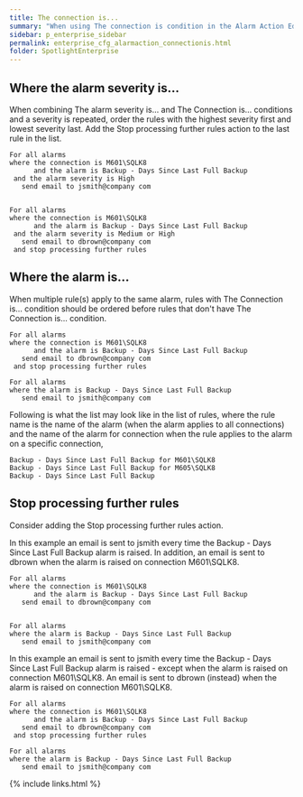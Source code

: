 ```yaml
---
title: The connection is...
summary: "When using The connection is condition in the Alarm Action Editor there are a set of guidelines to follow. The organization of rules in the Alarm Action Editor can result in a smooth running system or an excessive duplication of actions (such as sending of emails). The guidelines are designed to support a smooth running system."
sidebar: p_enterprise_sidebar
permalink: enterprise_cfg_alarmaction_connectionis.html
folder: SpotlightEnterprise
---
```




## Where the alarm severity is...

When combining The alarm severity is… and The Connection is… conditions and a severity is repeated, order the rules with the highest severity first and lowest severity last. Add the Stop processing further rules action to the last rule in the list.

```
For all alarms
where the connection is M601\SQLK8
      and the alarm is Backup - Days Since Last Full Backup
 and the alarm severity is High
   send email to jsmith@company com


For all alarms
where the connection is M601\SQLK8
      and the alarm is Backup - Days Since Last Full Backup
 and the alarm severity is Medium or High
   send email to dbrown@company com
 and stop processing further rules
```


## Where the alarm is...

When multiple rule(s) apply to the same alarm, rules with The Connection is... condition should be ordered before rules that don't have The Connection is... condition.

```
For all alarms
where the connection is M601\SQLK8
      and the alarm is Backup - Days Since Last Full Backup
   send email to dbrown@company com
 and stop processing further rules

For all alarms
where the alarm is Backup - Days Since Last Full Backup
   send email to jsmith@company com
```

 Following is what the list may look like in the list of rules, where the rule name is the name of the alarm (when the alarm applies to all connections) and the name of the alarm for connection when the rule applies to the alarm on a specific connection,

```
Backup - Days Since Last Full Backup for M601\SQLK8
Backup - Days Since Last Full Backup for M605\SQLK8
Backup - Days Since Last Full Backup
```


## Stop processing further rules

Consider adding the Stop processing further rules action.

In this example an email is sent to jsmith every time the Backup - Days Since Last Full Backup alarm is raised. In addition, an email is sent to dbrown when the alarm is raised on connection M601\SQLK8.

```
For all alarms
where the connection is M601\SQLK8
      and the alarm is Backup - Days Since Last Full Backup
   send email to dbrown@company com


For all alarms
where the alarm is Backup - Days Since Last Full Backup
   send email to jsmith@company com
```

In this example an email is sent to jsmith every time the Backup - Days Since Last Full Backup alarm is raised - except when the alarm is raised on connection M601\SQLK8. An email is sent to dbrown (instead) when the alarm is raised on connection M601\SQLK8.

```
For all alarms
where the connection is M601\SQLK8
      and the alarm is Backup - Days Since Last Full Backup
   send email to dbrown@company com
 and stop processing further rules

For all alarms
where the alarm is Backup - Days Since Last Full Backup
   send email to jsmith@company com
```


{% include links.html %}
